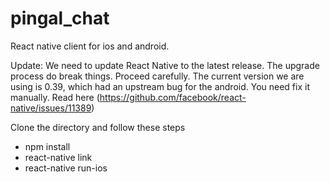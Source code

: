 # pingal_chat

React native client for ios and android. 

Update: We need to update React Native to the latest release. The upgrade process do break things. Proceed carefully. 
The current version we are using is 0.39, which had an upstream bug for the android. 
You need fix it manually. Read here (https://github.com/facebook/react-native/issues/11389)

Clone the directory and follow these steps
* npm install
* react-native link
* react-native run-ios
